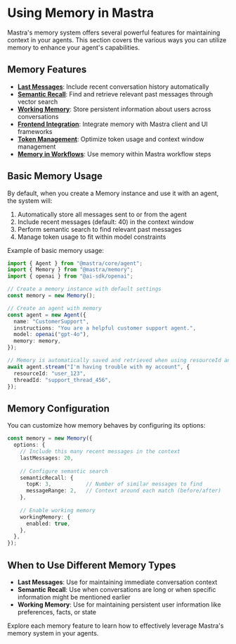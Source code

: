 # Using Memory in Mastra

Mastra's memory system offers several powerful features for maintaining context in your agents. This section covers the various ways you can utilize memory to enhance your agent's capabilities.

## Memory Features

- **[Last Messages](./3.1-last-messages.md)**: Include recent conversation history automatically
- **[Semantic Recall](./3.2-semantic-recall.md)**: Find and retrieve relevant past messages through vector search
- **[Working Memory](./3.3-working-memory.md)**: Store persistent information about users across conversations
- **[Frontend Integration](./3.4-frontend-integration.md)**: Integrate memory with Mastra client and UI frameworks
- **[Token Management](./3.5-token-management.md)**: Optimize token usage and context window management
- **[Memory in Workflows](./3.6-memory-workflows.md)**: Use memory within Mastra workflow steps

## Basic Memory Usage

By default, when you create a Memory instance and use it with an agent, the system will:

1. Automatically store all messages sent to or from the agent
2. Include recent messages (default: 40) in the context window
3. Perform semantic search to find relevant past messages
4. Manage token usage to fit within model constraints

Example of basic memory usage:

```typescript
import { Agent } from "@mastra/core/agent";
import { Memory } from "@mastra/memory";
import { openai } from "@ai-sdk/openai";

// Create a memory instance with default settings
const memory = new Memory();

// Create an agent with memory
const agent = new Agent({
  name: "CustomerSupport",
  instructions: "You are a helpful customer support agent.",
  model: openai("gpt-4o"),
  memory: memory,
});

// Memory is automatically saved and retrieved when using resourceId and threadId
await agent.stream("I'm having trouble with my account", {
  resourceId: "user_123",
  threadId: "support_thread_456",
});
```

## Memory Configuration

You can customize how memory behaves by configuring its options:

```typescript
const memory = new Memory({
  options: {
    // Include this many recent messages in the context
    lastMessages: 20,
    
    // Configure semantic search
    semanticRecall: {
      topK: 3,           // Number of similar messages to find
      messageRange: 2,   // Context around each match (before/after)
    },
    
    // Enable working memory
    workingMemory: {
      enabled: true,
    },
  },
});
```

## When to Use Different Memory Types

- **Last Messages**: Use for maintaining immediate conversation context
- **Semantic Recall**: Use when conversations are long or when specific information might be mentioned earlier
- **Working Memory**: Use for maintaining persistent user information like preferences, facts, or state

Explore each memory feature to learn how to effectively leverage Mastra's memory system in your agents. 